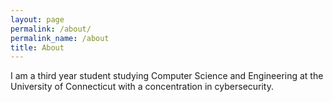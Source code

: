 ```yaml
---
layout: page
permalink: /about/
permalink_name: /about
title: About
---
```


I am a third year student studying Computer Science and Engineering at the University of Connecticut with a concentration in cybersecurity. 
